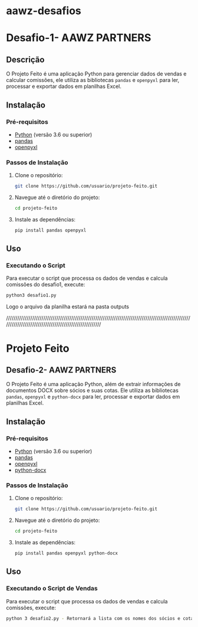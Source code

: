 # aawz-desafios

# Desafio-1- AAWZ PARTNERS

## Descrição
O Projeto Feito é uma aplicação Python para gerenciar dados de vendas e calcular comissões, ele utiliza as bibliotecas `pandas` e `openpyxl` para ler, processar e exportar dados em planilhas Excel.

## Instalação

### Pré-requisitos
- [Python](https://www.python.org/) (versão 3.6 ou superior)
- [pandas](https://pandas.pydata.org/)
- [openpyxl](https://openpyxl.readthedocs.io/)

### Passos de Instalação
1. Clone o repositório:
    ```bash
    git clone https://github.com/usuario/projeto-feito.git
    ```
2. Navegue até o diretório do projeto:
    ```bash
    cd projeto-feito
    ```
3. Instale as dependências:
    ```bash
    pip install pandas openpyxl
    ```

## Uso

### Executando o Script
Para executar o script que processa os dados de vendas e calcula comissões do desafio1, execute:
```bash
python3 desafio1.py
```
Logo o arquivo da planilha estará na pasta outputs


//////////////////////////////////////////////////////////////////////////////////////////////////////////////////////////////////////////////////////


# Projeto Feito

## Desafio-2- AAWZ PARTNERS
O Projeto Feito é uma aplicação Python, além de extrair informações de documentos DOCX sobre sócios e suas cotas. Ele utiliza as bibliotecas `pandas`, `openpyxl` e `python-docx` para ler, processar e exportar dados em planilhas Excel.

## Instalação

### Pré-requisitos
- [Python](https://www.python.org/) (versão 3.6 ou superior)
- [pandas](https://pandas.pydata.org/)
- [openpyxl](https://openpyxl.readthedocs.io/)
- [python-docx](https://python-docx.readthedocs.io/)

### Passos de Instalação
1. Clone o repositório:
    ```bash
    git clone https://github.com/usuario/projeto-feito.git
    ```
2. Navegue até o diretório do projeto:
    ```bash
    cd projeto-feito
    ```
3. Instale as dependências:
    ```bash
    pip install pandas openpyxl python-docx
    ```

## Uso

### Executando o Script de Vendas
Para executar o script que processa os dados de vendas e calcula comissões, execute:
```bash
python 3 desafio2.py - Retornará a lista com os nomes dos sócios e cotas.
```


